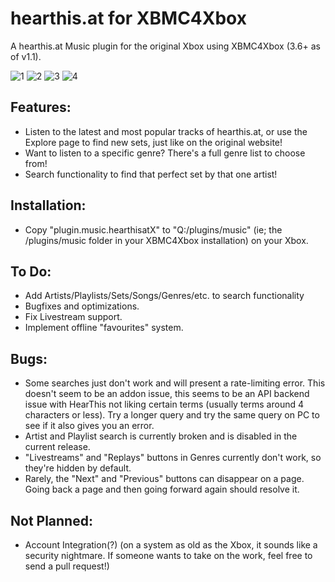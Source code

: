 # hearthis.at for XBMC4Xbox
A hearthis.at Music plugin for the original Xbox using XBMC4Xbox (3.6+ as of v1.1).

![1](https://github.com/faithvoid/plugin.music.hearthisatX/assets/56975081/fc4f772a-2edd-444e-ae82-b66f693dff70)
![2](https://github.com/faithvoid/plugin.music.hearthisatX/assets/56975081/2d1e3d72-ca59-4271-90c0-fbbed2774a40)
![3](https://github.com/faithvoid/plugin.music.hearthisatX/assets/56975081/ed06b3f3-d914-4271-a184-cd68bb86fd53)
![4](https://github.com/faithvoid/plugin.music.hearthisatX/assets/56975081/378ae99d-1fc0-4ca3-89c9-9f74964bf706)

## Features:
- Listen to the latest and most popular tracks of hearthis.at, or use the Explore page to find new sets, just like on the original website!
- Want to listen to a specific genre? There's a full genre list to choose from!
- Search functionality to find that perfect set by that one artist!

## Installation:
- Copy "plugin.music.hearthisatX" to "Q:/plugins/music" (ie; the /plugins/music folder in your XBMC4Xbox installation) on your Xbox. 

## To Do:
- Add Artists/Playlists/Sets/Songs/Genres/etc. to search functionality
- Bugfixes and optimizations.
- Fix Livestream support.
- Implement offline "favourites" system.

## Bugs:
- Some searches just don't work and will present a rate-limiting error. This doesn't seem to be an addon issue, this seems to be an API backend issue with HearThis not liking certain terms (usually terms around 4 characters or less). Try a longer query and try the same query on PC to see if it also gives you an error.
- Artist and Playlist search is currently broken and is disabled in the current release.
- "Livestreams" and "Replays" buttons in Genres currently don't work, so they're hidden by default.
- Rarely, the "Next" and "Previous" buttons can disappear on a page. Going back a page and then going forward again should resolve it. 

 ## Not Planned:
- Account Integration(?) (on a system as old as the Xbox, it sounds like a security nightmare. If someone wants to take on the work, feel free to send a pull request!)
